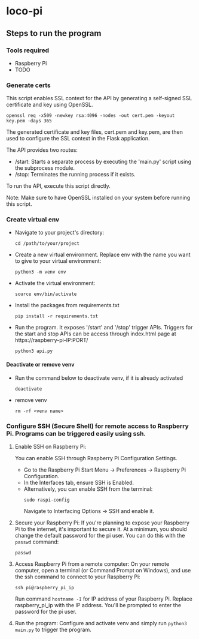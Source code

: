 # loco-pi
## Steps to run the program
### Tools required
- Raspberry Pi
- TODO
### Generate certs
This script enables SSL context for the API by generating a self-signed SSL certificate and key using OpenSSL.

```
openssl req -x509 -newkey rsa:4096 -nodes -out cert.pem -keyout key.pem -days 365
```

The generated certificate and key files, cert.pem and key.pem, are then used to configure the SSL context in the Flask application.

The API provides two routes:
- /start: Starts a separate process by executing the 'main.py' script using the subprocess module.
- /stop: Terminates the running process if it exists.

To run the API, execute this script directly.

Note: Make sure to have OpenSSL installed on your system before running this script.
### Create virtual env
- Navigate to your project's directory:
    ```
    cd /path/to/your/project
    ```
- Create a new virtual environment. Replace env with the name you want to give to your virtual environment:
    ```
    python3 -m venv env
    ```
- Activate the virtual environment:
    ```
    source env/bin/activate
    ```
- Install the packages from requirements.txt
    ```
    pip install -r requirements.txt
    ```
- Run the program. It exposes '/start' and '/stop' trigger APIs. Triggers for the start and stop APIs can be access through index.html page at https://raspberry-pi-IP:PORT/
    ```
    python3 api.py
    ```
#### Deactivate or remove venv
- Run the command below to deactivate venv, if it is already activated
    ```
    deactivate
    ```
- remove venv 
    ```
    rm -rf <venv name>
    ```

### Configure SSH (Secure Shell) for remote access to Raspberry Pi. Programs can be triggered easily using ssh. 
1. Enable SSH on Raspberry Pi:

    You can enable SSH through Raspberry Pi Configuration Settings.

    - Go to the Raspberry Pi Start Menu -> Preferences -> Raspberry Pi Configuration.
    - In the Interfaces tab, ensure SSH is Enabled.
    - Alternatively, you can enable SSH from the terminal: 
        ```
        sudo raspi-config
        ```
        Navigate to Interfacing Options -> SSH and enable it.

2. Secure your Raspberry Pi:
If you're planning to expose your Raspberry Pi to the internet, it's important to secure it. At a minimum, you should change the default password for the pi user. You can do this with the ```passwd``` command: 
    ```
    passwd
    ```
3. Access Raspberry Pi from a remote computer:
On your remote computer, open a terminal (or Command Prompt on Windows), and use the ssh command to connect to your Raspberry Pi:
    ```
    ssh pi@raspberry_pi_ip
    ```
    Run command ```hostname -I``` for IP address of your Raspberry Pi. Replace raspberry_pi_ip with the IP address. You'll be prompted to enter the password for the pi user.
4. Run the program:
    Configure and activate venv and simply run ```python3 main.py``` to trigger the program.

